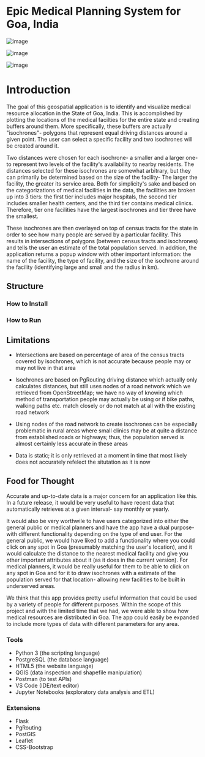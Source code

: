 # Epic Medical Planning System for Goa, India

![image](https://encrypted-tbn0.gstatic.com/images?q=tbn:ANd9GcQyl7huqPy2dusDP6E28398gOXTci-h4eDmrxA-iEmGuEqZ2VHXJjp1mUs6-SqLbs2l8UU&usqp=CAU)

![image](https://www.attainia.com/wp-content/uploads/2018/05/Healthcare-facility-hospital.jpg)

![image](https://www.constructionexec.com/assets/site_18/images/article/092320032249.jpg?width=1280)



# Introduction

The goal of this geospatial application is to identify and visualize medical resource allocation in the State of Goa, India. This is accomplished by plotting the locations of the medical facilties for the entire state and creating buffers around them. More specifically, these buffers are actually "isochrones"- polygons that represent equal driving distances around a given point. The user can select a specific facility and two isochrones will be created around it.

Two distances were chosen for each isochrone- a smaller and a larger one- to represent two levels of the facility's availability to nearby residents. The distances selected for these isochrones are somewhat arbitrary, but they can primarily be determined based on the size of the facility- The larger the facility, the greater its service area. Both for simplicity's sake and based on the categorizations of medical facilities in the data, the facilities are broken up into 3 tiers: the first tier includes major hospitals, the second tier includes smaller health centers, and the third tier contains medical clinics. Therefore, tier one facilities have the largest isochrones and tier three have the smallest.

These isochrones are then overlayed on top of census tracts for the state in order to see how many people are served by a particular facility. This results in intersections of polygons (between census tracts and isochrones) and tells the user an estimate of the total population served. In addition, the application returns a popup window with other important information: the name of the facility, the type of facility, and the size of the isochrone around the facility (identifying large and small and the radius in km).

## Structure

### How to Install

### How to Run

## Limitations
- Intersections are based on percentage of area of the census tracts covered by isochrones, which is not accurate because people may or may not live in that area

- Isochrones are based on PgRouting driving distance which actually only calculates distances, but still uses nodes of a road network which we retrieved from OpenStreetMap; we have no way of knowing which method of transportation people may actually be using or if bike paths, walking paths etc. match closely or do not match at all with the existing road network

-  Using nodes of the road network to create isochrones can be especially problematic in rural areas where small clinics may be at quite a distance from established roads or highways; thus, the population served is almost certainly less accurate in these areas

-  Data is static; it is only retrieved at a moment in time that most likely does not accurately refelect the situtation as it is now

## Food for Thought

Accurate and up-to-date data is a major concern for an application like this. In a future release, it would be very useful to have recent data that automatically retrieves at a given interval- say monthly or yearly. 

It would also be very worthwile to have users categorized into either the general public or medical planners and have the app have a dual purpose- with different functionality depending on the type of end user. For the general public, we would have liked to add a functionality where you could click on any spot in Goa (presumably matching the user's location), and it would calculate the distance to the nearest medical facility and give you other important attributes about it (as it does in the current version). For medical planners, it would be really useful for them to be able to click on any spot in Goa and for it to draw isochrones with a estimate of the population served for that location- allowing new facilities to be built in underserved areas.

We think that this app provides pretty useful information that could be used by a variety of people for different purposes. Within the scope of this project and with the limited time that we had, we were able to show how medical resources are distributed in Goa. The app could easily be expanded to include more types of data with different parameters for any area.

### Tools

- Python 3 (the scripting language)
- PostgreSQL (the database language)
- HTML5 (the website language)
- QGIS (data inspection and shapefile manipulation)
- Postman (to test APIs)
- VS Code (IDE/text editor)
- Jupyter Notebooks (exploratory data analysis and ETL)

### Extensions

- Flask
- PgRouting
- PostGIS
- Leaflet
- CSS-Bootstrap
